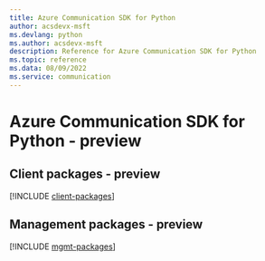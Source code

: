 ```yaml
---
title: Azure Communication SDK for Python
author: acsdevx-msft
ms.devlang: python
ms.author: acsdevx-msft
description: Reference for Azure Communication SDK for Python
ms.topic: reference
ms.data: 08/09/2022
ms.service: communication
---
```

# Azure Communication SDK for Python - preview

## Client packages - preview
[!INCLUDE [client-packages](communication-client-index.md)]
## Management packages - preview
[!INCLUDE [mgmt-packages](communication-mgmt-index.md)]